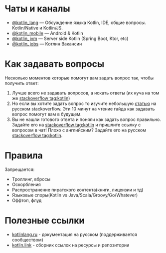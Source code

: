 # Чаты и каналы

* [@kotlin_lang](https://t.me/kotlin_lang) — Обсуждение языка Kotlin, IDE, общие вопросы. Kotlin/Native и Kotlin/JS. 
* [@kotlin_mobile](https://t.me/kotlin_mobile) — Android & Kotlin
* [@kotlin_jvm](https://t.me/kotlin_jvm) — Server side Kotlin (Spring Boot, Ktor, etc)
* [@kotlin_jobs](https://t.me/kotlin_jobs) — Котлин Вакансии

# Как задавать вопросы

Несколько моментов которые помогут вам задать вопрос так, чтобы получить ответ:

1. Лучше всего не задавать вопросов, а искать ответы (их куча на том же [stackoverflow tag:kotlin](https://stackoverflow.com/questions/tagged/kotlin))
1. Но если вы хотите задать вопрос то изучите небольшую [статью](https://ru.stackoverflow.com/help/how-to-ask) на русском stackoverflow. Эти 10 минут на чтение гайда как задавать вопрос помогут вам в будущем.
1. Вы не нашли готового ответа и поняли как задать вопрос правильно. Задайте его на [stackoverflow tag:kotlin](https://stackoverflow.com/questions/tagged/kotlin) и пришлите ссылку с вопросом в чат! Плохо с английским? Задайте его на русском [stackoverflow tag:kotlin](https://ru.stackoverflow.com/questions/tagged/kotlin).

# Правила

Запрещается: 
* Троллинг, вбросы
* Оскорбления
* Распространение пиратского контента(книги, лицензии и тд)
* Языковые споры(Kotlin vs Java/Scala/Groovy/Go/Whatever)
* Оффтоп, флуд

# Полезные ссылки

* [kotlinlang.ru](http://kotlinlang.ru/) - документация на русском (поддерживается сообществом) 
* [kotlin.link](https://kotlin.link/) - сборник ссылок на ресурсы и репозитории
